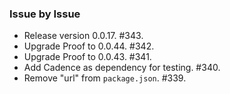 ### Issue by Issue

 * Release version 0.0.17. #343.
 * Upgrade Proof to 0.0.44. #342.
 * Upgrade Proof to 0.0.43. #341.
 * Add Cadence as dependency for testing. #340.
 * Remove "url" from `package.json`. #339.
